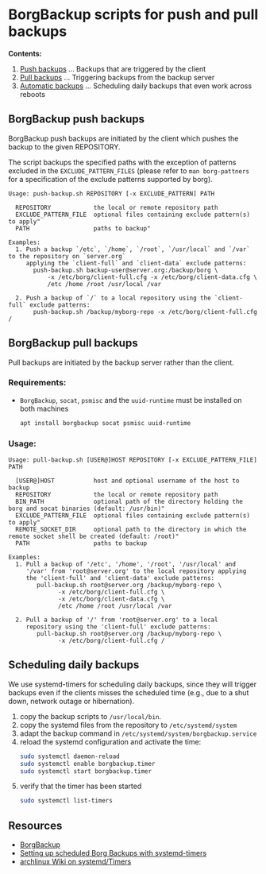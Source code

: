 # BorgBackup scripts for push and pull backups

**Contents:**
 1. [Push backups](#borgbackup-push-backups) ... Backups that are triggered by the client
 2. [Pull backups](#borgbackup-pull-backups) ... Triggering backups from the backup server
 3. [Automatic backups](#scheduling-daily-backups) ... Scheduling daily backups that even work across reboots

## BorgBackup push backups

BorgBackup push backups are initiated by the client which pushes the backup to the given REPOSITORY.

The script backups the specified paths with the exception of patterns excluded in the `EXCLUDE_PATTERN_FILES` (please refer to `man borg-pattners` for a
specification of the exclude patterns supported by borg).

```
Usage: push-backup.sh REPOSITORY [-x EXCLUDE_PATTERN] PATH

  REPOSITORY            the local or remote repository path
  EXCLUDE_PATTERN_FILE  optional files containing exclude pattern(s) to apply"
  PATH                  paths to backup"

Examples:
  1. Push a backup `/etc`, `/home`, `/root`, `/usr/local` and `/var` to the repository on `server.org` 
     applying the `client-full` and `client-data` exclude patterns:
       push-backup.sh backup-user@server.org:/backup/borg \
           -x /etc/borg/client-full.cfg -x /etc/borg/client-data.cfg \
           /etc /home /root /usr/local /var

  2. Push a backup of `/` to a local repository using the `client-full` exclude patterns:
       push-backup.sh /backup/myborg-repo -x /etc/borg/client-full.cfg /
```

## BorgBackup pull backups

Pull backups are initiated by the backup server rather than the client. 

### Requirements:
- `BorgBackup`, `socat`, `psmisc` and the `uuid-runtime` must be installed on both machines
  ```bash
  apt install borgbackup socat psmisc uuid-runtime
  ``` 

### Usage:
```
Usage: pull-backup.sh [USER@]HOST REPOSITORY [-x EXCLUDE_PATTERN_FILE] PATH

  [USER@]HOST           host and optional username of the host to backup
  REPOSITORY            the local or remote repository path
  BIN_PATH              optional path of the directory holding the borg and socat binaries (default: /usr/bin)"
  EXCLUDE_PATTERN_FILE  optional files containing exclude pattern(s) to apply"
  REMOTE_SOCKET_DIR     optional path to the directory in which the remote socket shell be created (default: /root)"
  PATH                  paths to backup

Examples:
  1. Pull a backup of '/etc', '/home', '/root', '/usr/local' and
     '/var' from 'root@server.org' to the local repository applying
     the 'client-full' and 'client-data' exclude patterns:
        pull-backup.sh root@server.org /backup/myborg-repo \
              -x /etc/borg/client-full.cfg \
              -x /etc/borg/client-data.cfg \
              /etc /home /root /usr/local /var

  2. Pull a backup of '/' from 'root@server.org' to a local
     repository using the 'client-full' exclude patterns:
        pull-backup.sh root@server.org /backup/myborg-repo \
              -x /etc/borg/client-full.cfg /
```

## Scheduling daily backups

We use systemd-timers for scheduling daily backups, since they will trigger
backups even if the clients misses the scheduled time (e.g., due to a shut down, 
network outage or hibernation).

 1. copy the backup scripts to `/usr/local/bin`.
 2. copy the systemd files from the repository to `/etc/systemd/system`
 3. adapt the backup command in `/etc/systemd/system/borgbackup.service`
 4. reload the systemd configuration and activate the time:
    ```bash
    sudo systemctl daemon-reload
    sudo systemctl enable borgbackup.timer
    sudo systemctl start borgbackup.timer
    ```
 5. verify that the timer has been started
    ```bash
    sudo systemctl list-timers
    ```

## Resources
- [BorgBackup](https://www.borgbackup.org/)
- [Setting up scheduled Borg Backups with systemd-timers](https://dextervolkman.com/posts/borg_backups/)
- [archlinux Wiki on systemd/Timers](https://wiki.archlinux.org/index.php/Systemd/Timers)
